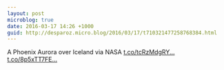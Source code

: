 ```yaml
---
layout: post
microblog: true
date: 2016-03-17 14:26 +1000
guid: http://desparoz.micro.blog/2016/03/17/t710321477258768384.html
---
```

A Phoenix Aurora over Iceland  via NASA [t.co/tcRzMdgRY...](https://t.co/tcRzMdgRYv) [t.co/8p5xTT7FE...](https://t.co/8p5xTT7FEV)
